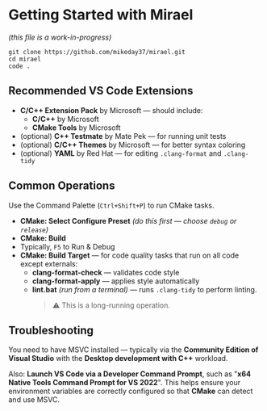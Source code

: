 # Getting Started with Mirael
*(this file is a work-in-progress)*
```
git clone https://github.com/mikeday37/mirael.git
cd mirael
code .
```
## Recommended VS Code Extensions

  - **C/C++ Extension Pack** by Microsoft — should include:
    - **C/C++** by Microsoft
    - **CMake Tools** by Microsoft
  - (optional) **C++ Testmate** by Mate Pek — for running unit tests
  - (optional) **C/C++ Themes** by Microsoft — for better syntax coloring
  - (optional) **YAML** by Red Hat — for editing `.clang-format` and `.clang-tidy`

## Common Operations

Use the Command Palette (`Ctrl+Shift+P`) to run CMake tasks.
- **CMake: Select Configure Preset** *(do this first — choose `debug` or `release`)*
- **CMake: Build**
- Typically, `F5` to Run & Debug
- **CMake: Build Target** — for code quality tasks that run on all code except externals:
  - **clang-format-check** — validates code style
  - **clang-format-apply** — applies style automatically
  - **lint.bat** *(run from a terminal)* — runs `.clang-tidy` to perform linting.
    > ⚠️ This is a long-running operation.

## Troubleshooting

You need to have MSVC installed — typically via the **Community Edition of Visual Studio** with the **Desktop development with C++** workload.

Also: **Launch VS Code via a Developer Command Prompt**, such as "**x64 Native Tools Command Prompt for VS 2022**".  This helps ensure your environment variables are correctly configured so that **CMake** can detect and use MSVC.